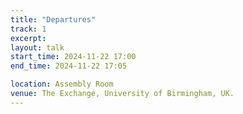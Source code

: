 ```yaml
---
title: "Departures"
track: 1
excerpt: 
layout: talk
start_time: 2024-11-22 17:00
end_time: 2024-11-22 17:05

location: Assembly Room
venue: The Exchange, University of Birmingham, UK.
---
```

